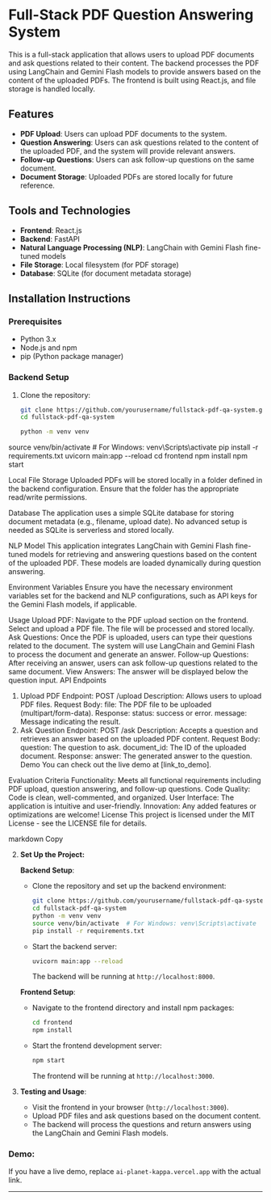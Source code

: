 # Full-Stack PDF Question Answering System

This is a full-stack application that allows users to upload PDF documents and ask questions related to their content. The backend processes the PDF using LangChain and Gemini Flash models to provide answers based on the content of the uploaded PDFs. The frontend is built using React.js, and file storage is handled locally.

## Features

- **PDF Upload**: Users can upload PDF documents to the system.
- **Question Answering**: Users can ask questions related to the content of the uploaded PDF, and the system will provide relevant answers.
- **Follow-up Questions**: Users can ask follow-up questions on the same document.
- **Document Storage**: Uploaded PDFs are stored locally for future reference.

## Tools and Technologies

- **Frontend**: React.js
- **Backend**: FastAPI
- **Natural Language Processing (NLP)**: LangChain with Gemini Flash fine-tuned models
- **File Storage**: Local filesystem (for PDF storage)
- **Database**: SQLite (for document metadata storage)

## Installation Instructions

### Prerequisites

- Python 3.x
- Node.js and npm
- pip (Python package manager)

### Backend Setup

1. Clone the repository:
   ```bash
   git clone https://github.com/yourusername/fullstack-pdf-qa-system.git
   cd fullstack-pdf-qa-system

   python -m venv venv
source venv/bin/activate  # For Windows: venv\Scripts\activate
pip install -r requirements.txt
uvicorn main:app --reload
cd frontend
npm install
npm start


Local File Storage
Uploaded PDFs will be stored locally in a folder defined in the backend configuration. Ensure that the folder has the appropriate read/write permissions.

Database
The application uses a simple SQLite database for storing document metadata (e.g., filename, upload date). No advanced setup is needed as SQLite is serverless and stored locally.

NLP Model
This application integrates LangChain with Gemini Flash fine-tuned models for retrieving and answering questions based on the content of the uploaded PDF. These models are loaded dynamically during question answering.

Environment Variables
Ensure you have the necessary environment variables set for the backend and NLP configurations, such as API keys for the Gemini Flash models, if applicable.

Usage
Upload PDF:
Navigate to the PDF upload section on the frontend.
Select and upload a PDF file.
The file will be processed and stored locally.
Ask Questions:
Once the PDF is uploaded, users can type their questions related to the document.
The system will use LangChain and Gemini Flash to process the document and generate an answer.
Follow-up Questions:
After receiving an answer, users can ask follow-up questions related to the same document.
View Answers:
The answer will be displayed below the question input.
API Endpoints
1. Upload PDF
Endpoint: POST /upload
Description: Allows users to upload PDF files.
Request Body:
file: The PDF file to be uploaded (multipart/form-data).
Response:
status: success or error.
message: Message indicating the result.
2. Ask Question
Endpoint: POST /ask
Description: Accepts a question and retrieves an answer based on the uploaded PDF content.
Request Body:
question: The question to ask.
document_id: The ID of the uploaded document.
Response:
answer: The generated answer to the question.
Demo
You can check out the live demo at [link_to_demo].

Evaluation Criteria
Functionality: Meets all functional requirements including PDF upload, question answering, and follow-up questions.
Code Quality: Code is clean, well-commented, and organized.
User Interface: The application is intuitive and user-friendly.
Innovation: Any added features or optimizations are welcome!
License
This project is licensed under the MIT License - see the LICENSE file for details.

markdown
Copy

2. **Set Up the Project:**

   **Backend Setup**:

   - Clone the repository and set up the backend environment:
     ```bash
     git clone https://github.com/yourusername/fullstack-pdf-qa-system.git
     cd fullstack-pdf-qa-system
     python -m venv venv
     source venv/bin/activate  # For Windows: venv\Scripts\activate
     pip install -r requirements.txt
     ```

   - Start the backend server:
     ```bash
     uvicorn main:app --reload
     ```

     The backend will be running at `http://localhost:8000`.

   **Frontend Setup**:

   - Navigate to the frontend directory and install npm packages:
     ```bash
     cd frontend
     npm install
     ```

   - Start the frontend development server:
     ```bash
     npm start
     ```

     The frontend will be running at `http://localhost:3000`.

3. **Testing and Usage**:
   - Visit the frontend in your browser (`http://localhost:3000`).
   - Upload PDF files and ask questions based on the document content.
   - The backend will process the questions and return answers using the LangChain and Gemini Flash models.

### Demo:
If you have a live demo, replace `ai-planet-kappa.vercel.app` with the actual link.

---



